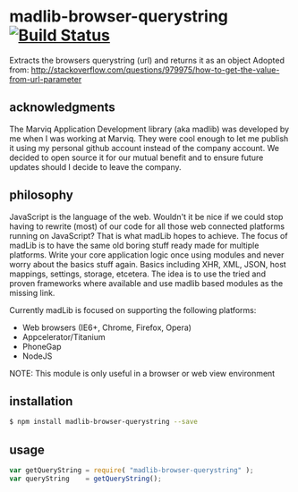 # madlib-browser-querystring [![Build Status](https://travis-ci.org/Qwerios/madlib-browser-querystring.svg?branch=master)](https://travis-ci.org/Qwerios/madlib-browser-querystring)
Extracts the browsers querystring (url) and returns it as an object
Adopted from: http://stackoverflow.com/questions/979975/how-to-get-the-value-from-url-parameter

## acknowledgments
The Marviq Application Development library (aka madlib) was developed by me when I was working at Marviq. They were cool enough to let me publish it using my personal github account instead of the company account. We decided to open source it for our mutual benefit and to ensure future updates should I decide to leave the company.


## philosophy
JavaScript is the language of the web. Wouldn't it be nice if we could stop having to rewrite (most) of our code for all those web connected platforms running on JavaScript? That is what madLib hopes to achieve. The focus of madLib is to have the same old boring stuff ready made for multiple platforms. Write your core application logic once using modules and never worry about the basics stuff again. Basics including XHR, XML, JSON, host mappings, settings, storage, etcetera. The idea is to use the tried and proven frameworks where available and use madlib based modules as the missing link.

Currently madLib is focused on supporting the following platforms:

* Web browsers (IE6+, Chrome, Firefox, Opera)
* Appcelerator/Titanium
* PhoneGap
* NodeJS

NOTE: This module is only useful in a browser or web view environment

## installation
```bash
$ npm install madlib-browser-querystring --save
```

## usage
```javascript
var getQueryString = require( "madlib-browser-querystring" );
var queryString    = getQueryString();
```